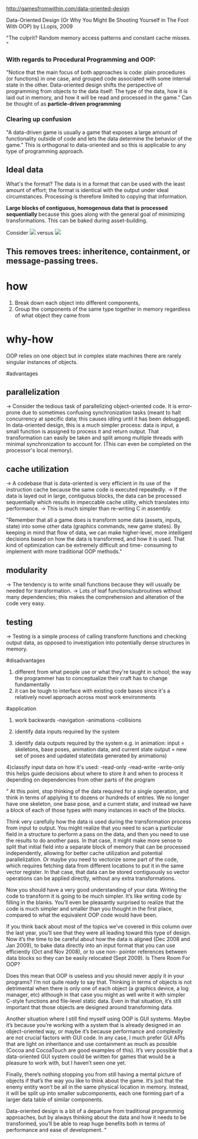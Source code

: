 http://gamesfromwithin.com/data-oriented-design

Data-Oriented Design (Or Why You Might Be Shooting Yourself in The Foot With OOP) by LLopis, 2009 

"The culprit? Random memory access patterns and constant cache misses. "

### With regards to Procedural Programming and OOP:
"Notice that the main focus of both approaches is code: plain procedures (or functions) in one case, and grouped code associated with some internal state in the other. Data-oriented design shifts the perspective of programming from objects to the data itself: The type of the data, how it is laid out in memory, and how it will be read and processed in the game."
Can be thought of as <b>particle-driven programming</b>

### Clearing up confusion
"A data-driven game is usually a game that exposes a large amount of functionality outside of code and lets the data determine the behavior of the game." This is orthogonal to data-oriented and so this is applicable to any type of programming approach. 

## Ideal data
What's the format?
The data is in a format that can be used with the least amount of effort; the format is identical with the output under ideal circumstances. 
Processing is therefore limited to copying that information. 

<b> Large blocks of contiguous, homogenous data that is processed sequentially </b> because this goes along with the general goal of minimizing transformations. This can be baked during asset-building. 

Consider
<img src='http://gamesfromwithin.com/wp-content/uploads/2009/12/oo_design.png'> 
versus
<img src='http://gamesfromwithin.com/wp-content/uploads/2009/12/do_design1.png'>

## This removes trees: inheritence, containment, or message-passing trees. 

# how
1. Break down each object into different components, 
2. Group the components of the same type together in memory regardless of what object they came from

# why-how
OOP relies on one object but in complex state machines there are rarely singular instances of objects.

#advantages 
## parallelization 
-> Consider the tedious task of parallelizing object-oriented code. It is error-prone due to sometimes confusing synchronization tasks (meant to halt concurrency at specific data; this causes idling until it has been debugged).
In data-oriented design, this is a much simpler process: data is input, a small function is assigned to process it and return output. That transformation can easily be taken and split among multiple threads with minimal synchronization to account for. (This can even be completed on the processor's local memory). 

## cache utilization
-> A codebase that is data-oriented is very efficient in its use of the instruction cache because the same code is executed repeatedly. 
-> If the data is layed out in large, contiguous blocks, the data can be processed sequentially which results in impeccable cache utility, which translates into performance. 
-> This is much simpler than re-writing C in assembly. 

"Remember that all a game does is transform some data (assets, inputs, state) into some other data (graphics commands, new game states). By keeping in mind that flow of data, we can make higher-level, more intelligent decisions based on how the data is transformed, and how it is used. That kind of optimization can be extremely difficult and time- consuming to implement with more traditional OOP methods."

## modularity
-> The tendency is to write small functions because they will usually be needed for transformation. 
-> Lots of leaf functions/subroutines without many dependencies; this makes the comprehension and alteration of the code very easy. 
## testing 
-> Testing is a simple process of calling transform functions and checking output data, as opposed to investigation into potentially dense structures in memory. 

#disadvantages 
1) different from what people use or what they're taught in school; the way the programmer has to conceptualize their craft has to change fundamentally 
2) it can be tough to interface with existing code bases since it's a relatively novel approach across most work environments 

#application 
1) work backwards
-navigation
-animations
-collisions

2) identify data inputs required by the system
3) identify data outputs required by the system
e.g.  in animation: 
input = skeletons, base poses, animation data, and current state 
output = new set of poses and updated state(data generated by animations)


4)classify input data on how it's used:
-read-only
-read-write
-write-only
this helps guide decisions about where to store it and when to process it depending on dependencies from other parts of the program







"
At this point, stop thinking of the data required for a single operation, and think in terms of applying it to dozens or hundreds of entries. We no longer have one skeleton, one base pose, and a current state, and instead we have a block of each of those types with many instances in each of the blocks.

Think very carefully how the data is used during the transformation process from input to output. You might realize that you need to scan a particular field in a structure to perform a pass on the data, and then you need to use the results to do another pass. In that case, it might make more sense to split that initial field into a separate block of memory that can be processed independently, allowing for better cache utilization and potential parallelization. Or maybe you need to vectorize some part of the code, which requires fetching data from different locations to put it in the same vector register. In that case, that data can be stored contiguously so vector operations can be applied directly, without any extra transformations.

Now you should have a very good understanding of your data. Writing the code to transform it is going to be much simpler. It’s like writing code by filling in the blanks. You’ll even be pleasantly surprised to realize that the code is much simpler and smaller than you thought in the first place, compared to what the equivalent OOP code would have been.

If you think back about most of the topics we’ve covered in this column over the last year, you’ll see that they were all leading toward this type of design. Now it’s the time to be careful about how the data is aligned (Dec 2008 and Jan 2009), to bake data directly into an input format that you can use efficiently (Oct and Nov 2008), or to use non- pointer references between data blocks so they can be easily relocated (Sept 2009).
Is There Room For OOP?

Does this mean that OOP is useless and you should never apply it in your programs? I’m not quite ready to say that. Thinking in terms of objects is not detrimental when there is only one of each object (a graphics device, a log manager, etc) although in that case you might as well write it with simpler C-style functions and file-level static data. Even in that situation, it’s still important that those objects are designed around transforming data.

Another situation where I still find myself using OOP is GUI systems. Maybe it’s because you’re working with a system that is already designed in an object-oriented way, or maybe it’s because performance and complexity are not crucial factors with GUI code. In any case, I much prefer GUI APIs that are light on inheritance and use containment as much as possible (Cocoa and CocoaTouch are good examples of this). It’s very possible that a data-oriented GUI system could be written for games that would be a pleasure to work with, but I haven’t seen one yet.

Finally, there’s nothing stopping you from still having a mental picture of objects if that’s the way you like to think about the game. It’s just that the enemy entity won’t be all in the same physical location in memory. Instead, it will be split up into smaller subcomponents, each one forming part of a larger data table of similar components.

Data-oriented design is a bit of a departure from traditional programming approaches, but by always thinking about the data and how it needs to be transformed, you’ll be able to reap huge benefits both in terms of performance and ease of development.
"
